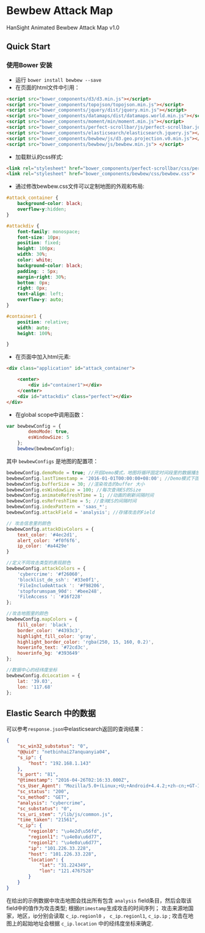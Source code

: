 # Bewbew Attack Map

HanSight Animated Bewbew Attack Map v1.0

## Quick Start

### 使用Bower 安装
* 运行 `bower install bewbew --save`
* 在页面的html文件中引用：

````html
<script src="bower_components/d3/d3.min.js"></script>
<script src="bower_components/topojson/topojson.min.js"></script>
<script src="bower_components/jquery/dist/jquery.min.js"></script>
<script src="bower_components/datamaps/dist/datamaps.world.min.js"></script>
<script src="bower_components/moment/min/moment.min.js"></script>
<script src="bower_components/perfect-scrollbar/js/perfect-scrollbar.jquery.min.js"></script>
<script src="bower_components/elasticsearch/elasticsearch.jquery.js"></script>
<script src="bower_components/bewbew/js/d3.geo.projection.v0.min.js"></script>
<script src="bower_components/bewbew/js/bewbew.min.js"> </script>
````
* 加载默认的css样式:

`````html
<link rel="stylesheet" href="bower_components/perfect-scrollbar/css/perfect-scrollbar.min.css">
<link rel="stylesheet" href="bower_components/bewbew/css/bewbew.css">
`````
* 通过修改bewbew.css文件可以定制地图的外观和布局:

```css
#attack_container {
    background-color: black;
    overflow-y:hidden;
}

#attackdiv {
    font-family: monospace;
    font-size: 10px;
    position: fixed;
    height: 100px;
    width: 30%;
    color: white;
    background-color: black;
    padding: : 5px;
    margin-right: 30%;
    bottom: 0px;
    right: 0px;
    text-align: left;
    overflow-y: auto;
}

#container1 {
    position: relative;
    width: auto;
    height: 100%;

}

```

* 在页面中加入html元素:

````html
<div class="application" id="attack_container">

    <center>
        <div id="container1"></div>
    </center>
    <div id="attackdiv" class="perfect"></div>
</div>
````

* 在global scope中调用函数：

```javascript
var bewbewConfig = {
        demoMode: true,
        esWindowSize: 5
    };
    bewbew(bewbewConfig);
```

其中 `bewbewConfigs` 是地图的配置项：

````javascript
bewbewConfig.demoMode = true; //开启Demo模式，地图将循环固定时间段里的数据播放动画
bewbewConfig.lastTimestamp = '2016-01-01T00:00:00+08:00'; //Demo模式下固定时间段的起始点
bewbewConfig.bufferSize = 30; //渲染攻击的buffer 大小
bewbewConfig.esWindowSize = 100; //每次查询ES的Size
bewbewConfig.animateRefreshTime = 1; //动画的刷新间隔时间
bewbewConfig.esRefreshTime = 5; //查询ES的间隔时间
bewbewConfig.indexPattern = 'saas_*';
bewbewConfig.attackField = 'analysis'; //存储攻击的Field

// 攻击信息里的颜色
bewbewConfig.attackDivColors = {
    text_color: '#4ec2d1',
    alert_color: '#f0f6f6',
    ip_color: '#a4429e'
}

//定义不同攻击类型的表现颜色
bewbewConfig.attackColors = {
    'cybercrime': '#f26060',
    'blocklist_de_ssh': '#33e0f1',
    'FileIncludeAttack ': '#f98206',
    'stopforumspam_90d': '#bee248',
    'FileAccess ': '#16f228'
};

//攻击地图里的颜色
bewbewConfig.mapColors = {
    fill_color: 'black',
    border_color: '#4393c3',
    highlight_fill_color: 'gray',
    highlight_border_color: 'rgba(250, 15, 160, 0.2)',
    hoverinfo_text: '#72cd3c',
    hoverinfo_bg: '#393649'
};

//数据中心的经纬度坐标
bewbewConfig.dcLocation = {
    lat: '39.03',
    lon: '117.68'
};
````

## Elastic Search 中的数据

可以参考`response.json`中elasticsearch返回的查询结果：

````json
{
    "sc_win32_substatus": "0",
    "@@uid": "netbinhai27anquanyia04",
    "s_ip": {
        "host": "192.168.1.143"
    },
    "s_port": "81",
    "@timestamp": "2016-04-26T02:16:33.000Z",
    "cs_User_Agent": "Mozilla/5.0+(Linux;+U;+Android+4.4.2;+zh-cn;+GT-I9500+Build/KOT49H)+AppleWebKit/537.36+(KHTML,+like+Gecko)Version/4.0+MQQBrowser/5.0+QQ-URL-Manager+Mobile+Safari/537.36",
    "sc_status": "200",
    "cs_method": "GET",
    "analysis": "cybercrime",
    "sc_substatus": "0",
    "cs_uri_stem": "/lib/js/common.js",
    "time_taken": "21561",
    "c_ip": {
        "regionl0": "\u4e2d\u56fd",
        "regionl1": "\u4e0a\u6d77",
        "regionl2": "\u4e0a\u6d77",
        "ip": "101.226.33.228",
        "host": "101.226.33.228",
        "location": {
            "lat": "31.224349",
            "lon": "121.4767528"
        }
    }
}
````

在给出的示例数据中攻击地图会找出所有包含 `analysis` field条目，然后会取该field中的值作为攻击类型;
根据`@timestamp`生成攻击的时间序列；
攻击来源地国家，地区，ip分别会读取 `c_ip.regionl0` ， `c_ip.regionl1`, `c_ip.ip` ;
攻击在地图上的起始地址会根据 `c_ip.location` 中的经纬度坐标来确定.
